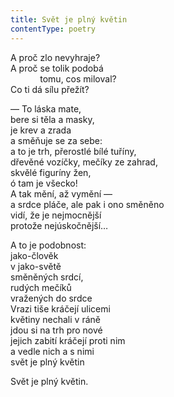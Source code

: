```yaml
---
title: Svět je plný květin
contentType: poetry
---
```


<section>

A proč zlo nevyhraje?  
A proč se tolik podobá  
            tomu, cos miloval?  
Co ti dá sílu přežít?

</section>

<section>

— To láska mate,  
bere si těla a masky,  
je krev a zrada  
a směňuje se za sebe:  
a to je trh, přerostlé bílé tuříny,  
dřevěné vozíčky, mečíky ze zahrad,  
skvělé figuríny žen,  
ó tam je všecko!  
A tak mění, až vymění —  
a srdce pláče, ale pak i ono směněno  
vidí, že je nejmocnější  
protože nejúskočnější…

</section>

<section>

A to je podobnost:  
jako-člověk  
v jako-světě  
směněných srdcí,  
rudých mečíků  
vražených do srdce  
Vrazi tiše kráčejí ulicemi  
květiny nechali v ráně  
jdou si na trh pro nové  
jejich zabití kráčejí proti nim  
a vedle nich a s nimi  
svět je plný květin

</section>

<section>

Svět je plný květin.

</section>
